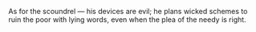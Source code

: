 As for the scoundrel — his devices are evil; he plans wicked schemes to ruin the poor with lying words, even when the plea of the needy is right.
